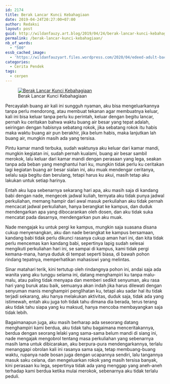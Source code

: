 ```yaml
---
id: 2174
title: Berak Lancar Kunci Kebahagiaan
date: 2019-04-24T20:27:00+07:00
author: Redaksi
layout: post
guid: http://wildanfauzy.art.blog/2019/04/24/berak-lancar-kunci-kebahagiaan/
permalink: /berak-lancar-kunci-kebahagiaan/
nb_of_words:
  - "500"
essb_cached_image:
  - 'https://wildanfauzyart.files.wordpress.com/2020/04/edeed-adult-backlit-beach-1000445.jpg?resize=640%2C300&#038;ssl=1'
categories:
  - Cerita Pendek
tags:
  - cerpen
---
```

<div class="wp-block-image">
  <figure class="aligncenter size-large"><a href="https://wildanfauzyart.files.wordpress.com/2020/04/edeed-adult-backlit-beach-1000445.jpg?w=768"><img src="https://wildanfauzyart.files.wordpress.com/2020/04/edeed-adult-backlit-beach-1000445.jpg?w=768" alt="Berak Lancar Kunci Kebahagiaan" data-recalc-dims="1" /></a><figcaption>Berak Lancar Kunci Kebahagiaan</figcaption></figure>
</div>

Percayalah buang air kali ini sungguh nyaman, aku bisa mengeluarkannya tanpa perlu mendorong, atau membuat tekanan agar membuatnya keluar, kali ini bisa keluar tanpa perlu ku perintah, keluar dengan begitu lancar, pernah ku ceritakan bahwa waktu buang air besar yang tepat adalah, seiringan dengan habisnya sebatang rokok, jika sebatang rokok itu habis maka waktu buang air pun berakhir, jika belum habis, maka lanjutkan lah buang air, mungkin masih ada yang tersisa.

Pintu kamar mandi terbuka, sudah waktunya aku keluar dari kamar mandi, mungkin kegiatan ini, sudah pernah kualami, buang air besar sambil merokok, lalu keluar dari kamar mandi dengan perasaan yang lega, seakan tanpa ada beban yang menghantui hari ku, mungkin tidak perlu ku ceritakan lagi kegiatan buang air besar sialan ini, aku muak mendengar ceritanya, selalu saja begitu dan berulang, tetapi harus ku akui, masih tetap aku lakukan untuk setiap harinya.

Entah aku lupa sebenarnya sekarang hari apa, aku masih saja di kandang babi dengan nade, mengecek jadwal kuliah, ternyata aku tidak punya jadwal perkuliahan, memang hampir dari awal masuk perkuliahan aku tidak pernah mencacat jadwal perkuliahan, hanya berangkat ke kampus, dan duduk mendengarkan apa yang dibocarankan oleh dosen, dan aku tidak suka mencatat pada dasarnya, mendengarkan pun aku muak.

Nade mengajak ku untuk pergi ke kampus, mungkin saja suasana disana cukup menyenangkan, aku dan nade berangkat ke kampus bersamaan, kandang babi tidak perlu dikunci rasanya cukup aman hari ini, dan kita tidak perlu mencemas kan kandang babi, sepertinya lapig sudah selesai mengikuti perkuliahan hari ini, se sampai di kampus, kami tidak pergi kemana-mana, hanya duduk di tempat seperti biasa, di bawah pohon rindang tepatnya, memperhatikan mahasiswi yang melintas.

Sinar matahari terik, kini tertutup oleh rindangnya pohon ini, andai saja ada wanita yang aku tunggu selama ini, datang menghampiri ku tanpa malu-malu, atau paling tidak menyapa dan memberi sedikit senyuman, aku rasa hari yang buruk atau baik, semuanya akan indah jika harus dilewati dengan senyuman manis menghampiri penglihatan ku, tetapi aku sadar hal itu tidak terjadi sekarang, aku hanya melakukan aktivitas, duduk saja, tidak ada yang istimewah, entah aku juga toh tidak tahu dimana dia berada, terus terang aku tidak tahu siapa yang ku maksud, hanya mencoba membayangkan saja tidak lebih.

Bagaimanapun juga, aku masih berharap ada seseorang datang menghampiri kami berdua, aku tidak tahu bagaimana menceritakannya, berdua dengan seorang lelaki yang sama-sama belum mandi di siang ini, nade mengajak mengobrol tentang masa perkuliahan yang sebenarnya masih lama untuk dibicarakan, aku berpura-pura mendengarkannya, terlalu menanggapi obrolan kali ini rasanya sama saja, tetap membuang-buang waktu, rupanya nade bosan juga dengan ucapannya sendiri, lalu tangannya masuk saku celana, dan mengeluarkan rokok yang masih tersisa banyak, kini perasaan ku lega, sepertinya tidak ada yang menggap yang aneh-aneh terhadap kami berdua ketika mulai merokok, sebenarnya aku tidak terlalu peduli.